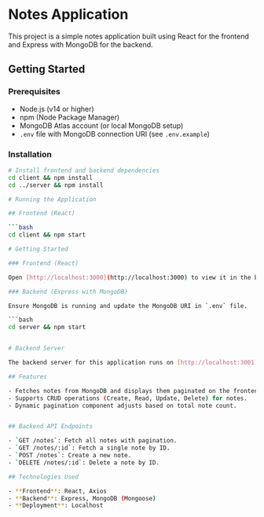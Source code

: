 # Notes Application

This project is a simple notes application built using React for the frontend and Express with MongoDB for the backend.

## Getting Started

### Prerequisites

- Node.js (v14 or higher)
- npm (Node Package Manager)
- MongoDB Atlas account (or local MongoDB setup)
- `.env` file with MongoDB connection URI (see `.env.example`)

### Installation

```bash
# Install frontend and backend dependencies
cd client && npm install
cd ../server && npm install

# Running the Application

## Frontend (React)

```bash
cd client && npm start

# Getting Started

### Frontend (React)

Open [http://localhost:3000](http://localhost:3000) to view it in the browser.

### Backend (Express with MongoDB)

Ensure MongoDB is running and update the MongoDB URI in `.env` file.

```bash
cd server && npm start


# Backend Server

The backend server for this application runs on [http://localhost:3001](http://localhost:3001).

## Features

- Fetches notes from MongoDB and displays them paginated on the frontend.
- Supports CRUD operations (Create, Read, Update, Delete) for notes.
- Dynamic pagination component adjusts based on total note count.


## Backend API Endpoints

- `GET /notes`: Fetch all notes with pagination.
- `GET /notes/:id`: Fetch a single note by ID.
- `POST /notes`: Create a new note.
- `DELETE /notes/:id`: Delete a note by ID.

## Technologies Used

- **Frontend**: React, Axios
- **Backend**: Express, MongoDB (Mongoose)
- **Deployment**: Localhost
